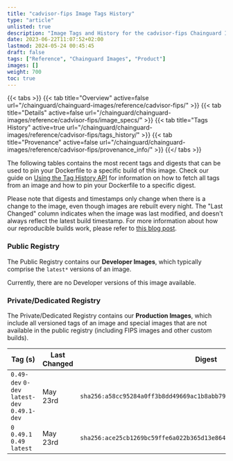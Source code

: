 ```yaml
---
title: "cadvisor-fips Image Tags History"
type: "article"
unlisted: true
description: "Image Tags and History for the cadvisor-fips Chainguard Image"
date: 2023-06-22T11:07:52+02:00
lastmod: 2024-05-24 00:45:45
draft: false
tags: ["Reference", "Chainguard Images", "Product"]
images: []
weight: 700
toc: true
---
```


{{< tabs >}}
{{< tab title="Overview" active=false url="/chainguard/chainguard-images/reference/cadvisor-fips/" >}}
{{< tab title="Details" active=false url="/chainguard/chainguard-images/reference/cadvisor-fips/image_specs/" >}}
{{< tab title="Tags History" active=true url="/chainguard/chainguard-images/reference/cadvisor-fips/tags_history/" >}}
{{< tab title="Provenance" active=false url="/chainguard/chainguard-images/reference/cadvisor-fips/provenance_info/" >}}
{{</ tabs >}}

The following tables contains the most recent tags and digests that can be used to pin your Dockerfile to a specific build of this image. Check our guide on [Using the Tag History API](/chainguard/chainguard-images/using-the-tag-history-api/) for information on how to fetch all tags from an image and how to pin your Dockerfile to a specific digest.

Please note that digests and timestamps only change when there is a change to the image, even though images are rebuilt every night. The "Last Changed" column indicates when the image was last modified, and doesn't always reflect the latest build timestamp. For more information about how our reproducible builds work, please refer to [this blog post](https://www.chainguard.dev/unchained/reproducing-chainguards-reproducible-image-builds).

### Public Registry
The Public Registry contains our **Developer Images**, which typically comprise the `latest*` versions of an image.

Currently, there are no Developer versions of this image available.

### Private/Dedicated Registry
The Private/Dedicated Registry contains our **Production Images**, which include all versioned tags of an image and special images that are not available in the public registry (including FIPS images and other custom builds).

| Tag (s)                                       | Last Changed | Digest                                                                    |
|-----------------------------------------------|--------------|---------------------------------------------------------------------------|
|  `0.49-dev` `0-dev` `latest-dev` `0.49.1-dev` | May 23rd     | `sha256:a58cc95284a0ff3b8dd49669ac1b8abb79d2ed2cfb2e989fc15c2452988ec7af` |
|  `0` `0.49.1` `0.49` `latest`                 | May 23rd     | `sha256:ace25cb1269bc59ffe6a022b365d13e864fb1fd9bbdd0f3c16e73d71bf4dd643` |

